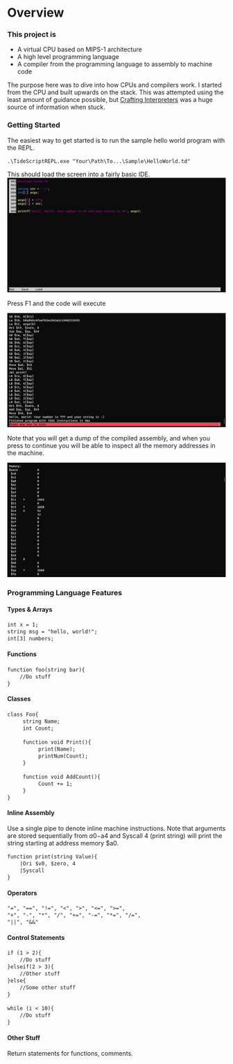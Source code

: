 # Overview
### This project is 

- A virtual CPU based on MIPS-1 architecture
- A high level programming language 
- A compiler from the programming language to assembly to machine code

The purpose here was to dive into how CPUs and compilers work. I started from the CPU and built upwards on the stack. This was attempted using the least amount of guidance possible, but [Crafting Interpreters](https://craftinginterpreters.com/) was a huge source of information when stuck.

### Getting Started

The easiest way to get started is to run the sample hello world program with the REPL. 

```
.\TideScriptREPL.exe "Your\Path\To...\Sample\HelloWorld.td"
```

This should load the screen into a fairly basic IDE.
![Basic IDE showing code in HelloWorld.td](img/REPL.png)

Press F1 and the code will execute

![Results of running HelloWorld.td](img/Results.png)

Note that you will get a dump of the compiled assembly, and when you press to continue you will be able to inspect all the memory addresses in the machine.

![Memory after execution](img/Memory.png)

### Programming Language Features

#### Types & Arrays
```
int x = 1;
string msg = "hello, world!";
int[3] numbers;
```

#### Functions
```
function foo(string bar){
    //Do stuff
}
```

#### Classes
```
class Foo{
     string Name;
     int Count;

     function void Print(){
          print(Name);
          printNum(Count);
     }

     function void AddCount(){
          Count += 1;
     }
}
```

#### Inline Assembly
Use a single pipe to denote inline machine instructions. Note that arguments are stored sequentially from $a0-$a4 and Syscall 4 (print string) will print the string starting at address memory $a0.
```
function print(string Value){
    |Ori $v0, $zero, 4
    |Syscall
}
```

#### Operators
```
"=", "==", "!=", "<", ">", "<=", ">=",
"+", "-", "*", "/", "+=", "-=", "*=", "/=",
"||", "&&"
```

#### Control Statements
```
if (1 > 2){
    //Do stuff
}elseif(2 > 3){
    //Other stuff
}else{
    //Some other stuff
}

while (i < 10){
    //Do stuff
}
```

#### Other Stuff
Return statements for functions, comments.